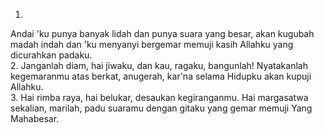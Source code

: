 1.
Andai 'ku punya banyak lidah dan punya suara yang besar,
akan kugubah madah indah dan 'ku menyanyi bergemar memuji
kasih Allahku yang dicurahkan padaku.
<br>
2.
Janganlah diam, hai jiwaku, dan kau, ragaku, bangunlah!
Nyatakanlah kegemaranmu atas berkat, anugerah, kar'na selama
Hidupku akan kupuji Allahku.
<br>
3.
Hai rimba raya, hai belukar, desaukan kegiranganmu. Hai margasatwa
sekalian, marilah, padu suaramu dengan gitaku yang gemar
memuji Yang Mahabesar.